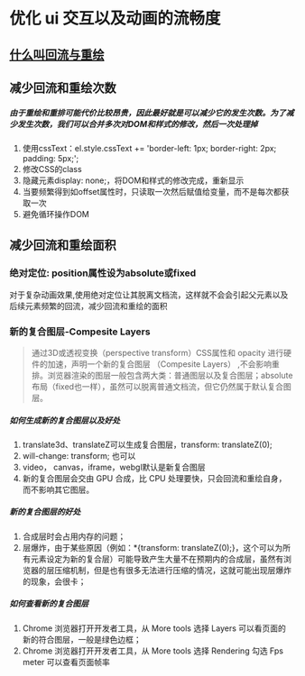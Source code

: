 
# 优化 ui 交互以及动画的流畅度
## [什么叫回流与重绘](https://www.tomz.club/blog/md/Browser/Html/2020-04/190401.md)

## 减少回流和重绘次数
#####  由于重绘和重排可能代价比较昂贵，因此最好就是可以减少它的发生次数。为了减少发生次数，我们可以合并多次对DOM和样式的修改，然后一次处理掉
1. 使用cssText：el.style.cssText += 'border-left: 1px; border-right: 2px; padding: 5px;';
2. 修改CSS的class
3. 隐藏元素display: none;，将DOM和样式的修改完成，重新显示
4. 当要频繁得到如offset属性时，只读取一次然后赋值给变量，而不是每次都获取一次
5. 避免循环操作DOM

## 减少回流和重绘面积
### 绝对定位: position属性设为absolute或fixed
对于复杂动画效果,使用绝对定位让其脱离文档流，这样就不会会引起父元素以及后续元素频繁的回流，减少回流和重绘的面积

### 新的复合图层-Compesite Layers
> 通过3D或透视变换（perspective transform）CSS属性和 opacity 进行硬件的加速，声明一个新的复合图层 （Compesite Layers） ,不会影响重排。浏览器渲染的图层一般包含两大类：普通图层以及复合图层；absolute布局（fixed也一样），虽然可以脱离普通文档流，但它仍然属于默认复合图层。

##### 如何生成新的复合图层以及好处
1. translate3d、translateZ可以生成复合图层，transform: translateZ(0);
2. will-change: transform; 也可以
3. video， canvas，iframe，webgl默认是新复合图层
4. 新的复合图层会交由 GPU 合成，比 CPU 处理要快，只会回流和重绘自身，而不影响其它图层。

##### 新的复合图层的好处
1. 合成层时会占用内存的问题；
2. 层爆炸，由于某些原因（例如：*{transform: translateZ(0);}，这个可以为所有元素设定为新的复合层）可能导致产生大量不在预期内的合成层，虽然有浏览器的层压缩机制，但是也有很多无法进行压缩的情况，这就可能出现层爆炸的现象，会很卡；

##### 如何查看新的复合图层
1. Chrome 浏览器打开开发者工具，从 More tools 选择 Layers 可以看页面的新的符合图层，一般是绿色边框；
2. Chrome 浏览器打开开发者工具，从 More tools 选择 Rendering 勾选 Fps meter 可以查看页面帧率
